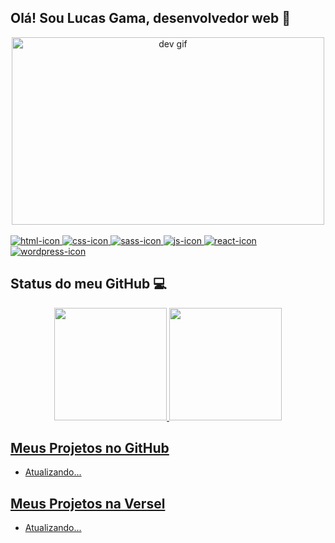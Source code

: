 <div>
  <div>
    <h2> Olá! Sou Lucas Gama, desenvolvedor web 👋</h2>
    <div align='center'> 
      <img src="https://media0.giphy.com/media/v1.Y2lkPTc5MGI3NjExN2M3MzgxOTUyZTE1NjdlODU5NTAyMmEyOTczZGFmMDhjYTIzNjYxZSZjdD1n/wcgn5fVDjvR7pdvz4C/giphy.gif" width="500" height="300" alt="dev gif"/>
    </div>
    <div stile="display:inline-block"><br>
    <a href="https://developer.mozilla.org/pt-BR/docs/Web/HTML">
      <img alt="html-icon" src="https://img.shields.io/badge/HTML5-E34F26?style=for-the-badge&logo=html5&logoColor=white" />
    </a>
        <a href="https://developer.mozilla.org/pt-BR/docs/Web/CSS">
    <img alt="css-icon" src="https://img.shields.io/badge/CSS3-1572B6?style=for-the-badge&logo=css3&logoColor=white" />
      </a>
      <a href="">
    <img  alt="sass-icon" src="https://img.shields.io/badge/Sass-CC6699?style=for-the-badge&logo=sass&logoColor=white" />
      </a>
    <a href="https://developer.mozilla.org/pt-BR/docs/Web/JavaScript">
    <img alt="js-icon" src="https://img.shields.io/badge/JavaScript-F7DF1E?style=for-the-badge&logo=javascript&logoColor=black" />
      </a>
      <a href="https://reactjs.org/">
   <img alt="react-icon" src="https://img.shields.io/badge/React-20232A?style=for-the-badge&logo=react&logoColor=61DAFB" />
        </a>
      <a href="https://wordpress.com/">
    <img  alt="wordpress-icon" src="https://img.shields.io/badge/Wordpress-21759B?style=for-the-badge&logo=wordpress&logoColor=white" />
       </a>
</div>
  </div>
    <h2> Status do meu GitHub 💻 </h2>
</div>

  <div align="center">
    <a href="https://github.com/lucastgama">
    <img height="180em" src="https://github-readme-stats.vercel.app/api?username=lucastgama&show_icons=true&bg_color=151515&text_color=858585&title_color=FBFBFB"/>
    <img height="180em" src="https://github-readme-stats.vercel.app/api/top-langs/?username=lucastgama&layout=compact&langs_count=7&bg_color=151515&text_color=858585&title_color=FBFBFB"/>
  </div>

<div>
  <h2>Meus Projetos no GitHub</h2> 
  <ul>
    <li>Atualizando...</li>
  </ul>
  <h2>Meus Projetos na Versel</h2>
  <ul>
    <li> Atualizando... </li>
  </ul>
</div>
